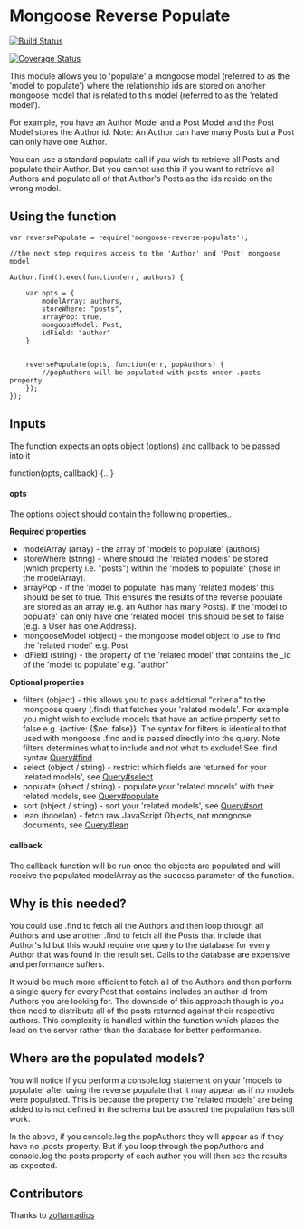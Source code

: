 # Mongoose Reverse Populate

[![Build Status](https://travis-ci.org/4umfreak/mongoose-reverse-populate.svg?branch=master)](https://travis-ci.org/4umfreak/mongoose-reverse-populate)

[![Coverage Status](https://coveralls.io/repos/github/4umfreak/mongoose-reverse-populate/badge.svg?branch=master)](https://coveralls.io/github/4umfreak/mongoose-reverse-populate?branch=master)

This module allows you to 'populate' a mongoose model (referred to as the 'model to populate') where the relationship ids are stored on another mongoose model that is related to this model (referred to as the 'related model').

For example, you have an Author Model and a Post Model and the Post Model stores the Author id.
Note: An Author can have many Posts but a Post can only have one Author.

You can use a standard populate call if you wish to retrieve all Posts and populate their Author. But you cannot use this if you want to retrieve all Authors and populate all of that Author's Posts as the ids reside on the wrong model.

## Using the function

```
var reversePopulate = require('mongoose-reverse-populate');

//the next step requires access to the 'Author' and 'Post' mongoose model

Author.find().exec(function(err, authors) {

    var opts = {
        modelArray: authors,
        storeWhere: "posts",
        arrayPop: true,
        mongooseModel: Post,
        idField: "author"
    }


	reversePopulate(opts, function(err, popAuthors) {
		//popAuthors will be populated with posts under .posts property
	});
});

```
## Inputs

The function expects an opts object (options) and callback to be passed into it

function(opts, callback) {...}

#### opts

The options object should contain the following properties...

**Required properties**
* modelArray (array) - the array of 'models to populate' (authors)
* storeWhere (string) - where should the 'related models' be stored (which property i.e. "posts") within the 'models to populate' (those in the modelArray).
* arrayPop - if the 'model to populate' has many 'related models' this should be set to true. This ensures the results of the reverse populate are stored as an array (e.g. an Author has many Posts). If the 'model to populate' can only have one 'related model' this should be set to false (e.g. a User has one Address).
* mongooseModel (object) - the mongoose model object to use to find the 'related model' e.g. Post
* idField (string) - the property of the 'related model' that contains the \_id of the 'model to populate' e.g. "author"

**Optional properties**
* filters (object) - this allows you to pass additional "criteria" to the mongoose query (.find) that fetches your 'related models'. For example you might wish to exclude models that have an active property set to false e.g. {active: {$ne: false}}. The syntax for filters is identical to that used with mongoose .find and is passed directly into the query. Note filters determines what to include and not what to exclude! See .find syntax [Query#find](https://mongoosejs.com/docs/api.html#query_Query-find)
* select (object / string) - restrict which fields are returned for your 'related models', see [Query#select](https://mongoosejs.com/docs/api.html#query_Query-select)
* populate (object / string) - populate your 'related models' with their related models, see [Query#populate](https://mongoosejs.com/docs/api.html#query_Query-populate)
* sort (object / string) - sort your 'related models', see [Query#sort](https://mongoosejs.com/docs/api.html#query_Query-sort)
* lean (booelan) - fetch raw JavaScript Objects, not mongoose documents, see [Query#lean](https://mongoosejs.com/docs/api.html#query_Query-lean)

#### callback

The callback function will be run once the objects are populated and will receive the populated modelArray as the success parameter of the function.


## Why is this needed?

You could use .find to fetch all the Authors and then loop through all Authors and use another .find to fetch all the Posts that include that Author's Id but this would require one query to the database for every Author that was found in the result set. Calls to the database are expensive and performance suffers.

It would be much more efficient to fetch all of the Authors and then perform a single query for every Post that contains includes an author id from Authors you are looking for. The downside of this approach though is you then need to distribute all of the posts returned against their respective authors. This complexity is handled within the function which places the load on the server rather than the database for better performance.


## Where are the populated models?

You will notice if you perform a console.log statement on your 'models to populate' after using the reverse populate that it may appear as if no models were populated. This is because the property the 'related models' are being added to is not defined in the schema but be assured the population has still work.

In the above, if you console.log the popAuthors they will appear as if they have no .posts property. But if you loop through the popAuthors and console.log the posts property of each author you will then see the results as expected.

## Contributors

Thanks to [zoltanradics](https://github.com/zoltanradics)
